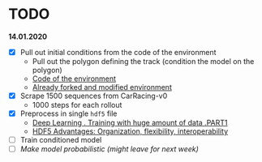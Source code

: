 # TODO

**14.01.2020**

- [x] Pull out initial conditions from the code of the environment
   - Pull out the polygon defining the track (condition the model on the polygon)
   - [Code of the environment](https://github.com/openai/gym/blob/master/gym/envs/box2d/car_racing.py)
   - [Already forked and modified environment](https://github.com/hrc2da/CarRacing)
- [x] Scrape 1500 sequences from CarRacing-v0
   - 1000 steps for each rollout
- [x] Preprocess in single `hdf5` file
   - [Deep Learning . Training with huge amount of data .PART1](https://medium.com/@cristianzantedeschi/deep-learning-regression-feeding-huge-amount-of-data-to-gpu-performance-considerations-2934d32ab315)
   - [HDF5 Advantages: Organization, flexibility, interoperability](https://stackoverflow.com/questions/27710245/is-there-an-analysis-speed-or-memory-usage-advantage-to-using-hdf5-for-large-arr)
- [ ] Train conditioned model
- [ ] _Make model probabilistic (might leave for next week)_
